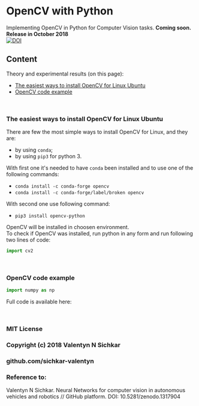 # OpenCV with Python
Implementing OpenCV in Python for Computer Vision tasks. **Coming soon. Release in October 2018**
<br/>[![DOI](https://zenodo.org/badge/DOI/10.5281/zenodo.1317904.svg)](https://doi.org/10.5281/zenodo.1317904)

## Content
Theory and experimental results (on this page):

* <a href="#The easiest ways to install OpenCV for Linux Ubuntu">The easiest ways to install OpenCV for Linux Ubuntu</a>
* <a href="#OpenCV code example">OpenCV code example</a>

<br/>

### <a name="The easiest ways to install OpenCV for Linux Ubuntu">The easiest ways to install OpenCV for Linux Ubuntu</a>
There are few the most simple ways to install OpenCV for Linux, and they are:
* by using `conda`;
* by using `pip3` for python 3.

With first one it's needed to have `conda` been installed and to use one of the following commands:
* `conda install -c conda-forge opencv`
* `conda install -c conda-forge/label/broken opencv`

With second one use following command:
* `pip3 install opencv-python`

OpenCV will be installed in choosen environment.
<br/>To check if OpenCV was installed, run python in any form and run following two lines of code:
```py
import cv2
```

<br/>

### <a name="OpenCV code example">OpenCV code example</a>

```py
import numpy as np

```

Full code is available here: 

<br/>

### MIT License
### Copyright (c) 2018 Valentyn N Sichkar
### github.com/sichkar-valentyn
### Reference to:
Valentyn N Sichkar. Neural Networks for computer vision in autonomous vehicles and robotics // GitHub platform. DOI: 10.5281/zenodo.1317904
